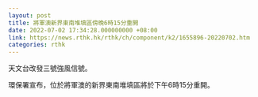 ```yaml
---
layout: post
title: 將軍澳新界東南堆填區傍晚6時15分重開
date: 2022-07-02 17:34:28.000000000 +08:00
link: https://news.rthk.hk/rthk/ch/component/k2/1655896-20220702.htm
categories: rthk
---
```


天文台改發三號強風信號。

環保署宣布，位於將軍澳的新界東南堆填區將於下午6時15分重開。
